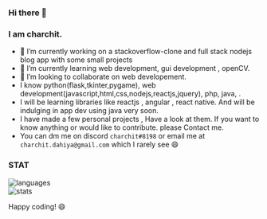 ### Hi there 👋
### I am charchit.

- 🔭 I’m currently working on a stackoverflow-clone and full stack nodejs blog app with some small projects
- 🌱 I’m currently learning web development, gui development , openCV.
- 👯 I’m looking to collaborate on web developement.
- I know python(flask,tkinter,pygame), web development(javascript,html,css,nodejs,reactjs,jquery), php, java, .
- I will be learning libraries like reactjs , angular , react native. And will be indulging in app dev using java very soon.
- I have made a few personal projects , Have a look at them. If you want to know anything or would like to contribute. please Contact me.
- You can dm me on discord `charchit#8198` or email me at `charchit.dahiya@gmail.com` which I rarely  see 😄

### STAT
<img src="https://github-readme-stats.vercel.app/api/top-langs/?username=m-charchit" alt="languages"/>
<br>
<img src="https://github-readme-stats.vercel.app/api?username=m-charchit&theme=algolia&show_icons=true" alt="stats"/> 

 
Happy coding! 😄
